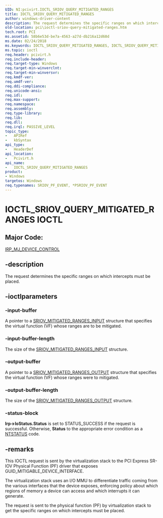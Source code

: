 ```yaml
---
UID: NI:pcivirt.IOCTL_SRIOV_QUERY_MITIGATED_RANGES
title: IOCTL_SRIOV_QUERY_MITIGATED_RANGES
author: windows-driver-content
description: The request determines the specific ranges on which intercepts must be placed.
old-location: pci\ioctl-sriov-query-mitigated-ranges.htm
tech.root: PCI
ms.assetid: 58b6e53d-be7a-4563-a27d-db216a12d60d
ms.date: 02/24/2018
ms.keywords: IOCTL_SRIOV_QUERY_MITIGATED_RANGES, IOCTL_SRIOV_QUERY_MITIGATED_RANGES control code [Buses], PCI.ioctl-sriov-query-mitigated-ranges, pcivirt/IOCTL_SRIOV_QUERY_MITIGATED_RANGES
ms.topic: ioctl
req.header: pcivirt.h
req.include-header:
req.target-type: Windows
req.target-min-winverclnt:
req.target-min-winversvr:
req.kmdf-ver:
req.umdf-ver:
req.ddi-compliance:
req.unicode-ansi:
req.idl:
req.max-support:
req.namespace:
req.assembly:
req.type-library:
req.lib:
req.dll:
req.irql: PASSIVE_LEVEL
topic_type:
-	APIRef
-	kbSyntax
api_type:
-	HeaderDef
api_location:
-	Pcivirt.h
api_name:
-	IOCTL_SRIOV_QUERY_MITIGATED_RANGES
product:
- Windows
targetos: Windows
req.typenames: SRIOV_PF_EVENT, *PSRIOV_PF_EVENT
---
```


# IOCTL_SRIOV_QUERY_MITIGATED_RANGES IOCTL


##  Major Code:


<a href="https://msdn.microsoft.com/library/windows/hardware/ff548649">IRP_MJ_DEVICE_CONTROL</a>

## -description


The request determines the specific ranges on which intercepts must be placed.


## -ioctlparameters




### -input-buffer

A pointer to a <a href="https://msdn.microsoft.com/40b81630-997f-4427-8d02-5004de6fc943">SRIOV_MITIGATED_RANGES_INPUT</a> structure that specifies the virtual function (VF) whose ranges are to be mitigated.


### -input-buffer-length

The size of the <a href="https://msdn.microsoft.com/40b81630-997f-4427-8d02-5004de6fc943">SRIOV_MITIGATED_RANGES_INPUT</a> structure.


### -output-buffer

A pointer to a <a href="https://msdn.microsoft.com/f33f602e-0bce-4ac2-8bd8-8640b2376278">SRIOV_MITIGATED_RANGES_OUTPUT</a> structure that specifies the virtual function (VF) whose ranges were to mitigated.


### -output-buffer-length

The size of the <a href="https://msdn.microsoft.com/f33f602e-0bce-4ac2-8bd8-8640b2376278">SRIOV_MITIGATED_RANGES_OUTPUT</a> structure.


### -status-block

<b>Irp-&gt;IoStatus.Status</b> is set to STATUS_SUCCESS if the request is successful. Otherwise, <b>Status</b> to the appropriate error condition as a <a href="https://msdn.microsoft.com/7792201b-63bb-4db5-803d-2af02893d505">NTSTATUS</a> code.


## -remarks



This IOCTL request is sent by the virtualization stack to the  PCI Express SR-IOV Physical Function (PF) driver that exposes GUID_MITIGABLE_DEVICE_INTERFACE.

The virtualization stack uses an I/O MMU to differentiate traffic coming from the various interfaces that the device exposes, enforcing policy about which regions of memory a device can access and which interrupts it can generate.

The request  is sent to the physical function (PF) by virtualization stack to get the specific ranges on which intercepts must be placed.



